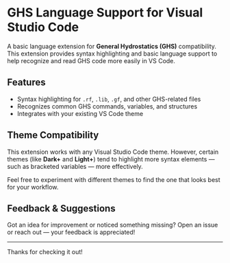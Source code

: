 # GHS Language Support for Visual Studio Code

A basic language extension for **General Hydrostatics (GHS)** compatibility. This extension provides syntax highlighting and basic language support to help recognize and read GHS code more easily in VS Code.

## Features

- Syntax highlighting for `.rf`, `.lib`, `.gf`, and other GHS-related files
- Recognizes common GHS commands, variables, and structures
- Integrates with your existing VS Code theme

## Theme Compatibility

This extension works with any Visual Studio Code theme. However, certain themes (like **Dark+** and **Light+**) tend to highlight more syntax elements — such as bracketed variables — more effectively.

Feel free to experiment with different themes to find the one that looks best for your workflow.

## Feedback & Suggestions

Got an idea for improvement or noticed something missing? Open an issue or reach out — your feedback is appreciated!

---

Thanks for checking it out!
